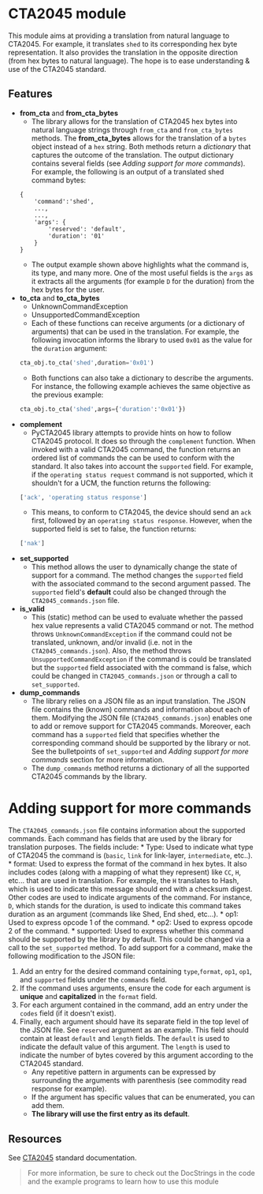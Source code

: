 # CTA2045 module

This module aims at providing a translation from natural language to CTA2045. For example, it translates `shed` to its corresponding hex byte representation. It also provides the translation in the opposite direction (from hex bytes to natural language). The hope is to ease understanding & use of the CTA2045 standard.  
 
 ## Features

* __from_cta__ and __from_cta_bytes__
    * The library allows for the translation of CTA2045 hex bytes into natural language strings through `from_cta` and `from_cta_bytes` methods. The __from_cta_bytes__ allows for the translation of a `bytes` object instead of a `hex` string. Both methods return a _dictionary_ that captures the outcome of the translation. The output dictionary contains several fields (see _Adding support for more commands_). For example, the following is an output of a translated shed command bytes:
    ```
    {
        'command':'shed',
        ...,
        ...,
        'args': {
            'reserved': 'default', 
            'duration': '01'
        }
    }
    ```
    * The output example shown above highlights what the command is, its type, and many more. One of the most useful fields is the `args` as it extracts all the arguments (for example `D` for the duration) from the hex bytes for the user. 
* __to_cta__ and __to_cta_bytes__
    * UnknownCommandException
    * UnsupportedCommandException
    * Each of these functions can receive arguments (or a dictionary of arguments) that can be used in the translation. For example, the following invocation informs the library to used `0x01` as the value for the `duration` argument:
    ```python
    cta_obj.to_cta('shed',duration='0x01')
    ```
    * Both functions can also take a dictionary to describe the arguments. For instance, the following example achieves the same objective as the previous example:
    ```python
    cta_obj.to_cta('shed',args={'duration':'0x01'})
    ```
* __complement__
    * PyCTA2045 library attempts to provide hints on how to follow CTA2045 protocol. It does so through the `complement` function. When invoked with a valid CTA2045 command, the function returns an ordered list of commands the can be used to conform with the standard. It also takes into account the `supported` field. For example, if the `operating status request` command is not supported, which it shouldn't for a UCM, the function returns the following:
    ```python
    ['ack', 'operating status response']
    ``` 
    * This means, to conform to CTA2045, the device should send an `ack` first, followed by an `operating status response`. However, when the supported field is set to false, the function returns:
    ```python
    ['nak']
    ``` 
* __set_supported__
    * This method allows the user to dynamically change the state of support for a command. The method changes the `supported` field with the associated command to the second argument passed. The `supported` field's __default__ could also be changed through the `CTA2045_commands.json` file.  
* __is_valid__
    * This (static) method can be used to evaluate whether the passed hex value represents a valid CTA2045 command or not. The method throws `UnknownCommandException` if the command could not be translated, unknown, and/or invalid (i.e. not in the `CTA2045_commands.json`). Also, the method throws `UnsupportedCommandException` if the command is could be translated but the `supported` field associated with the command is false, which could be changed in `CTA2045_commands.json` or through a call to `set_supported`. 
* __dump_commands__
    * The library relies on a JSON file as an input translation. The JSON file contains the (known) commands and information about each of them. Modifying the JSON file (`CTA2045_commands.json`) enables one to add or remove support for CTA2045 commands. Moreover, each command has a `supported` field that specifies whether the corresponding command should be supported by the library or not. See the bulletpoints of `set_supported` and _Adding support for more commands_ section for more information.
    * The `dump_commands` method returns a dictionary of all the supported CTA2045 commands by the library.

# Adding support for more commands
The `CTA2045_commands.json` file contains information about the supported commands. Each command has fields that are used by the library for translation purposes. The fields include:
        * Type: Used to indicate what type of CTA2045 the command is (`basic`, `link` for link-layer, `intermediate`, etc..).
        * format: Used to express the format of the command in hex bytes. It also includes codes (along with a mapping of what they represent) like `CC`, `H`, etc... that are used in translation. For example, the `H` translates to Hash, which is used to indicate this message should end with a checksum digest. Other codes are used to indicate arguments of the command. For instance, `D`, which stands for the duration, is used to indicate this command takes duration as an argument (commands like Shed, End shed, etc...). 
        * op1: Used to express opcode 1 of the command.
        * op2: Used to express opcode 2 of the command.
        * supported: Used to express whether this command should be supported by the library by default. This could be changed via a call to the `set_supported` method.
To add support for a command, make the following modification to the JSON file:
1. Add an entry for the desired command containing `type`,`format`, `op1`, `op1`, and `supported` fields under the `commands` field. 
2. If the command uses arguments, ensure the code for each argument is __unique__ and __capitalized__ in the `format` field.
3. For each argument contained in the command, add an entry under the `codes` field (if it doesn't exist). 
4. Finally, each argument should have its separate field in the top level of the JSON file. See `reserved` argument as an example. This field should contain at least `default` and `length` fields. The `default` is used to indicate the default value of this argument. The `length` is used to indicate the number of bytes covered by this argument according to the CTA2045 standard. 
    * Any repetitive pattern in arguments can be expressed by surrounding the arguments with parenthesis (see commodity read response for example).
    * If the argument has specific values that can be enumerated, you can add them.
    * __The library will use the first entry as its default__.
    
## Resources
See [CTA2045](https://shop.cta.tech/products/modular-communications-interface-for-energy-management) standard documentation.

> For more information, be sure to check out the DocStrings in the code and the example programs to learn how to use this module 